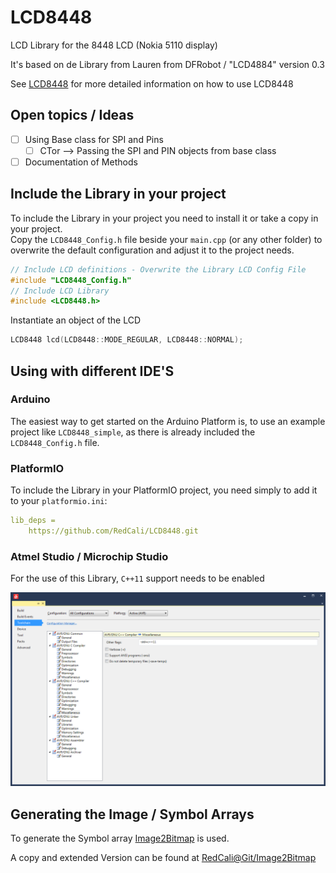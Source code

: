 # LCD8448

LCD Library for the 8448 LCD (Nokia 5110 display)

It's based on de Library from Lauren from DFRobot / "LCD4884" version 0.3

See [LCD8448](https://github.com/RedCali/LCD8448.git) for more detailed information on how to use LCD8448

## Open topics / Ideas

- [ ] Using Base class for SPI and Pins
  - [ ] CTor --> Passing the SPI and PIN objects from base class
- [ ] Documentation of Methods

## Include the Library in your project

To include the Library in your project you need to install it or take a copy in your project.  
Copy the `LCD8448_Config.h` file beside your `main.cpp` (or any other folder) to overwrite the default configuration and adjust it to the project needs.

```cpp
// Include LCD definitions - Overwrite the Library LCD Config File
#include "LCD8448_Config.h"
// Include LCD Library
#include <LCD8448.h>
```

Instantiate an object of the LCD

```cpp
LCD8448 lcd(LCD8448::MODE_REGULAR, LCD8448::NORMAL);
```

## Using with different IDE'S

### Arduino

The easiest way to get started on the Arduino Platform is, to use an example project like `LCD8448_simple`, as there is already included the `LCD8448_Config.h` file.

### PlatformIO

To include the Library in your PlatformIO project, you need simply to add it to your `platformio.ini`:

```yaml
lib_deps =
    https://github.com/RedCali/LCD8448.git
```

### Atmel Studio / Microchip Studio

For the use of this Library, `C++11` support needs to be enabled

![Enable C++ Support](Docu/AtmelStudioProjectSettings.png)

## Generating the Image / Symbol Arrays

To generate the Symbol array [Image2Bitmap](https://github.com/FoxExe/Image2Bitmap) is used.

A copy and extended Version can be found at [RedCali@Git/Image2Bitmap](https://github.com/RedCali/Image2Bitmap)
